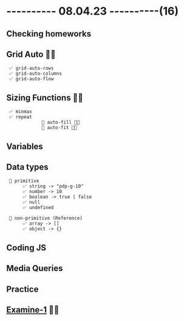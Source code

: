 # ---------- 08.04.23 ----------(16)

## Checking homeworks

## Grid Auto 👍🏻

     ✅ grid-auto-rows
     ✅ grid-auto-columns
     ✅ grid-auto-flow

## Sizing Functions 👍🏻

     ✅ minmax
     ✅ repeat
                 🎁 auto-fill 👍🏻
                 🎁 auto-fit 👍🏻

## Variables

## Data types

     🎉 primitive
          ✅ string -> "pdp-g-10"
          ✅ number -> 10
          ✅ boolean -> true | false
          ✅ null
          ✅ undefined

     🎉 non-primitive (Reference)
          ✅ array -> []
          ✅ object -> {}

## Coding JS

## Media Queries

## Practice

## [Examine-1](https://bit.ly/3zhUpMt) 👍🏻

